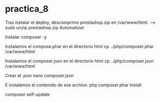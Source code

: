 # practica_8
Tras instalar el deploy, descomprimo prestashop.zip en /var/www/html. --> sudo unzip prestashop.zip *Automatizar*

Instalar composer -y

Instalamos el compose.phar en el directorio html cp ../php/composer.phar /var/www/html

Instalamos el composer.json en el directorio html cp ../php/composer.json /var/www/html

Crear el .json
nano composer.json

E instalamos el contenido de ese archivo. php composer.phar install

composer self-update